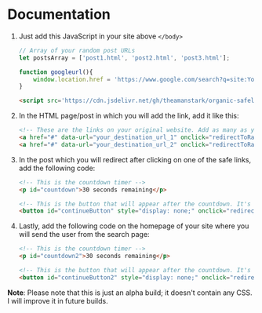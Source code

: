 # Documentation

1. Just add this JavaScript in your site above `</body>`

    ```javascript
    // Array of your random post URLs
    let postsArray = ['post1.html', 'post2.html', 'post3.html'];

    function googleurl(){
        window.location.href = 'https://www.google.com/search?q=site:YourWebsite.com';
    }
    ```
    
    ```html
    <script src='https://cdn.jsdelivr.net/gh/theamanstark/organic-safelink@1.1/safelink-code/main_v1.0.min.js'></script>
    ```
    
2. In the HTML page/post in which you will add the link, add it like this:

    ```html
    <!-- These are the links on your original website. Add as many as you like. -->
    <a href="#" data-url="your_destination_url_1" onclick="redirectToRandomPost(this)">Go to destination 1</a>
    <a href="#" data-url="your_destination_url_2" onclick="redirectToRandomPost(this)">Go to destination 2</a>
    ```

3. In the post which you will redirect after clicking on one of the safe links, add the following code:

    ```html
    <!-- This is the countdown timer -->
    <p id="countdown">30 seconds remaining</p>

    <!-- This is the button that will appear after the countdown. It's hidden by default. -->
    <button id="continueButton" style="display: none;" onclick="redirectToGoogle()">Continue</button>
    ```

4. Lastly, add the following code on the homepage of your site where you will send the user from the search page:

    ```html
    <!-- This is the countdown timer -->
    <p id="countdown2">30 seconds remaining</p>

    <!-- This is the button that will appear after the countdown. It's hidden by default. -->
    <button id="continueButton2" style="display: none;" onclick="redirectToDestination()">Continue</button>
    ```

**Note**: Please note that this is just an alpha build; it doesn't contain any CSS. I will improve it in future builds.

